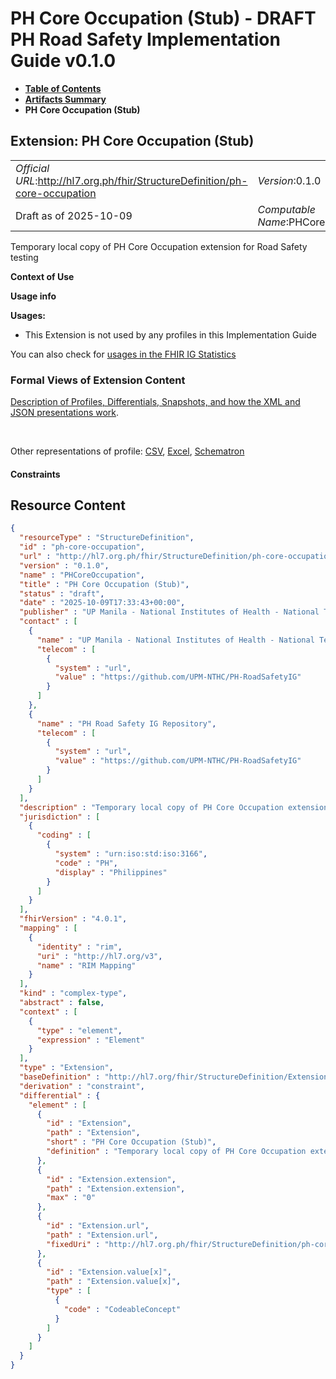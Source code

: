 # PH Core Occupation (Stub) - DRAFT PH Road Safety Implementation Guide v0.1.0

* [**Table of Contents**](toc.md)
* [**Artifacts Summary**](artifacts.md)
* **PH Core Occupation (Stub)**

## Extension: PH Core Occupation (Stub) 

| | |
| :--- | :--- |
| *Official URL*:http://hl7.org.ph/fhir/StructureDefinition/ph-core-occupation | *Version*:0.1.0 |
| Draft as of 2025-10-09 | *Computable Name*:PHCoreOccupation |

Temporary local copy of PH Core Occupation extension for Road Safety testing

**Context of Use**

**Usage info**

**Usages:**

* This Extension is not used by any profiles in this Implementation Guide

You can also check for [usages in the FHIR IG Statistics](https://packages2.fhir.org/xig/example.fhir.ph.roadsafety|current/StructureDefinition/ph-core-occupation)

### Formal Views of Extension Content

 [Description of Profiles, Differentials, Snapshots, and how the XML and JSON presentations work](http://build.fhir.org/ig/FHIR/ig-guidance/readingIgs.html#structure-definitions). 

 

Other representations of profile: [CSV](StructureDefinition-ph-core-occupation.csv), [Excel](StructureDefinition-ph-core-occupation.xlsx), [Schematron](StructureDefinition-ph-core-occupation.sch) 

#### Constraints



## Resource Content

```json
{
  "resourceType" : "StructureDefinition",
  "id" : "ph-core-occupation",
  "url" : "http://hl7.org.ph/fhir/StructureDefinition/ph-core-occupation",
  "version" : "0.1.0",
  "name" : "PHCoreOccupation",
  "title" : "PH Core Occupation (Stub)",
  "status" : "draft",
  "date" : "2025-10-09T17:33:43+00:00",
  "publisher" : "UP Manila - National Institutes of Health - National Telehealth Center",
  "contact" : [
    {
      "name" : "UP Manila - National Institutes of Health - National Telehealth Center",
      "telecom" : [
        {
          "system" : "url",
          "value" : "https://github.com/UPM-NTHC/PH-RoadSafetyIG"
        }
      ]
    },
    {
      "name" : "PH Road Safety IG Repository",
      "telecom" : [
        {
          "system" : "url",
          "value" : "https://github.com/UPM-NTHC/PH-RoadSafetyIG"
        }
      ]
    }
  ],
  "description" : "Temporary local copy of PH Core Occupation extension for Road Safety testing",
  "jurisdiction" : [
    {
      "coding" : [
        {
          "system" : "urn:iso:std:iso:3166",
          "code" : "PH",
          "display" : "Philippines"
        }
      ]
    }
  ],
  "fhirVersion" : "4.0.1",
  "mapping" : [
    {
      "identity" : "rim",
      "uri" : "http://hl7.org/v3",
      "name" : "RIM Mapping"
    }
  ],
  "kind" : "complex-type",
  "abstract" : false,
  "context" : [
    {
      "type" : "element",
      "expression" : "Element"
    }
  ],
  "type" : "Extension",
  "baseDefinition" : "http://hl7.org/fhir/StructureDefinition/Extension",
  "derivation" : "constraint",
  "differential" : {
    "element" : [
      {
        "id" : "Extension",
        "path" : "Extension",
        "short" : "PH Core Occupation (Stub)",
        "definition" : "Temporary local copy of PH Core Occupation extension for Road Safety testing"
      },
      {
        "id" : "Extension.extension",
        "path" : "Extension.extension",
        "max" : "0"
      },
      {
        "id" : "Extension.url",
        "path" : "Extension.url",
        "fixedUri" : "http://hl7.org.ph/fhir/StructureDefinition/ph-core-occupation"
      },
      {
        "id" : "Extension.value[x]",
        "path" : "Extension.value[x]",
        "type" : [
          {
            "code" : "CodeableConcept"
          }
        ]
      }
    ]
  }
}

```
